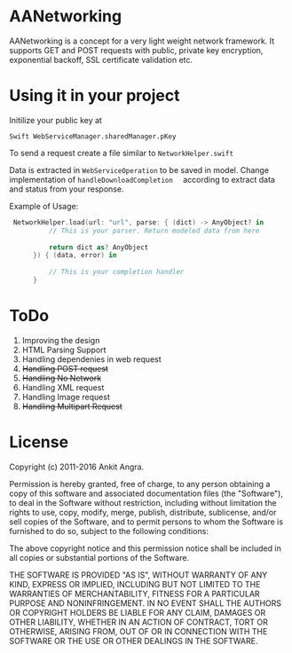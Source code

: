 # AANetworking

AANetworking is a concept for a very light weight network framework. It supports GET and POST requests with public, private key encryption, exponential backoff, SSL certificate validation etc.  

# Using it in your project

Initilize your public key at
```
Swift WebServiceManager.sharedManager.pKey
``` 
To send a request create a file similar to ```NetworkHelper.swift```

Data is extracted in  ```WebServiceOperation``` to be saved in model. Change implementation of  ```handleDownloadCompletion  ``` according to extract data and status from your response. 

Example of Usage: 
  ```Swift
   NetworkHelper.load(url: "url", parse: { (dict) -> AnyObject? in
            // This is your parser. Return modeled data from here
            
            return dict as? AnyObject
        }) { (data, error) in
            
            // This is your completion handler
        }
  ```

# ToDo
1. Improving the design
2. HTML Parsing Support
3. Handling dependenies in web request
4. <del> Handling POST request </del>
5. <del> Handling No Network </del>
6. Handling XML request
7. Handling Image request
8. <del> Handling Multipart Request </del>


# License


Copyright (c) 2011-2016 Ankit Angra.

Permission is hereby granted, free of charge, to any person obtaining a copy of this software and associated documentation files (the "Software"), to deal in the Software without restriction, including without limitation the rights to use, copy, modify, merge, publish, distribute, sublicense, and/or sell copies of the Software, and to permit persons to whom the Software is furnished to do so, subject to the following conditions:

The above copyright notice and this permission notice shall be included in all copies or substantial portions of the Software.

THE SOFTWARE IS PROVIDED "AS IS", WITHOUT WARRANTY OF ANY KIND, EXPRESS OR IMPLIED, INCLUDING BUT NOT LIMITED TO THE WARRANTIES OF MERCHANTABILITY, FITNESS FOR A PARTICULAR PURPOSE AND NONINFRINGEMENT. IN NO EVENT SHALL THE AUTHORS OR COPYRIGHT HOLDERS BE LIABLE FOR ANY CLAIM, DAMAGES OR OTHER LIABILITY, WHETHER IN AN ACTION OF CONTRACT, TORT OR OTHERWISE, ARISING FROM, OUT OF OR IN CONNECTION WITH THE SOFTWARE OR THE USE OR OTHER DEALINGS IN THE SOFTWARE.





